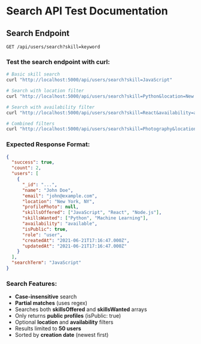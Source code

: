 # Search API Test Documentation

## Search Endpoint
`GET /api/users/search?skill=keyword`

### Test the search endpoint with curl:

```bash
# Basic skill search
curl "http://localhost:5000/api/users/search?skill=JavaScript"

# Search with location filter
curl "http://localhost:5000/api/users/search?skill=Python&location=New York"

# Search with availability filter
curl "http://localhost:5000/api/users/search?skill=React&availability=available"

# Combined filters
curl "http://localhost:5000/api/users/search?skill=Photography&location=California&availability=available"
```

### Expected Response Format:
```json
{
  "success": true,
  "count": 2,
  "users": [
    {
      "_id": "...",
      "name": "John Doe",
      "email": "john@example.com",
      "location": "New York, NY",
      "profilePhoto": null,
      "skillsOffered": ["JavaScript", "React", "Node.js"],
      "skillsWanted": ["Python", "Machine Learning"],
      "availability": "available",
      "isPublic": true,
      "role": "user",
      "createdAt": "2021-06-21T17:16:47.000Z",
      "updatedAt": "2021-06-21T17:16:47.000Z"
    }
  ],
  "searchTerm": "JavaScript"
}
```

### Search Features:
- **Case-insensitive** search
- **Partial matches** (uses regex)
- Searches both **skillsOffered** and **skillsWanted** arrays
- Only returns **public profiles** (isPublic: true)
- Optional **location** and **availability** filters
- Results limited to **50 users**
- Sorted by **creation date** (newest first)
